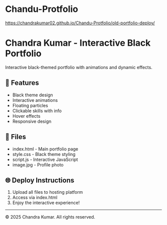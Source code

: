 # Chandu-Protfolio
https://chandrakumar02.github.io/Chandu-Protfolio/old-portfolio-deploy/

# Chandra Kumar - Interactive Black Portfolio

Interactive black-themed portfolio with animations and dynamic effects.

## 🚀 Features
- Black theme design
- Interactive animations
- Floating particles
- Clickable skills with info
- Hover effects
- Responsive design

## 📁 Files
- index.html - Main portfolio page
- style.css - Black theme styling
- script.js - Interactive JavaScript
- image.jpg - Profile photo

## 🌐 Deploy Instructions
1. Upload all files to hosting platform
2. Access via index.html
3. Enjoy the interactive experience!

---
© 2025 Chandra Kumar. All rights reserved.
